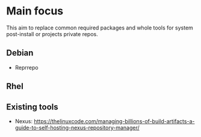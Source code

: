 # Main focus
This aim to replace common required packages and whole tools for system post-install or projects private repos. 

## Debian
- Reprrepo

## Rhel


## Existing tools
- Nexus: https://thelinuxcode.com/managing-billions-of-build-artifacts-a-guide-to-self-hosting-nexus-repository-manager/

